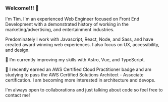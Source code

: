 ### Welcome!!! 👋

I'm Tim.  I'm an experienced Web Engineer focused on Front End Development with a demonstrated history of working in the marketing/advertising, and entertainment industries. 

Predominately I work with Javascript, React, Node, and Sass, and have created award winning web experiences. I also focus on UX, accessibility, and design. 

🌱 I’m currently improving my skills with Astro, Vue, and TypeScript. 

📃 I recently earned an AWS Certified Cloud Practitioner badge and am studying to pass the AWS Certified Solutions Architect - Associate certification. I am becoming more interested in architecture and devops.

I'm always open to collaborations and just talking about code so feel free to contact me!

